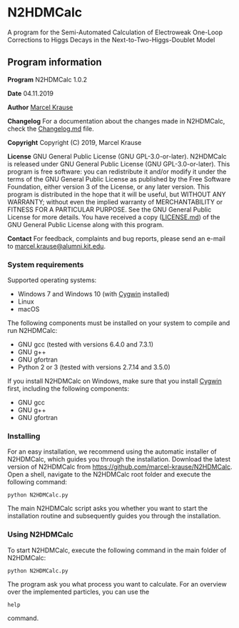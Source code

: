 # N2HDMCalc

A program for the Semi-Automated Calculation of Electroweak One-Loop Corrections to Higgs Decays in the Next-to-Two-Higgs-Doublet Model

## Program information

**Program** N2HDMCalc 1.0.2

**Date** 04.11.2019

**Author** [Marcel Krause](mailto:marcel.krause@alumni.kit.edu)

**Changelog** For a documentation about the changes made in N2HDMCalc, check the [Changelog.md](Changelog.md) file.

**Copyright** Copyright (C) 2019, Marcel Krause

**License** GNU General Public License (GNU GPL-3.0-or-later). N2HDMCalc is released under GNU General Public License (GNU GPL-3.0-or-later). This program is free software: you can redistribute it and/or modify it under the terms of the GNU General Public License as published by the Free Software Foundation, either version 3 of the License, or any later version. This program is distributed in the hope that it will be useful, but WITHOUT ANY WARRANTY; without even the implied warranty of MERCHANTABILITY or FITNESS FOR A PARTICULAR PURPOSE. See the GNU General Public License for more details. You have received a copy ([LICENSE.md](LICENSE.md)) of the GNU General Public License along with this program.

**Contact** For feedback, complaints and bug reports, please send an e-mail to <marcel.krause@alumni.kit.edu>.

### System requirements

Supported operating systems:
- Windows 7 and Windows 10 (with [Cygwin](https://www.cygwin.com/ "Cygwin") installed)
- Linux
- macOS

The following components must be installed on your system to compile and run N2HDMCalc:
- GNU gcc (tested with versions 6.4.0 and 7.3.1)
- GNU g++
- GNU gfortran
- Python 2 or 3 (tested with versions 2.7.14 and 3.5.0)

If you install N2HDMCalc on Windows, make sure that you install [Cygwin](https://www.cygwin.com/ "Cygwin") first, including the following components:
- GNU gcc
- GNU g++
- GNU gfortran

### Installing

For an easy installation, we recommend using the automatic installer of N2HDMCalc, which guides you through the installation. Download the latest version of N2HDMCalc from https://github.com/marcel-krause/N2HDMCalc. Open a shell, navigate to the N2HDMCalc root folder and execute the following command:
```
python N2HDMCalc.py
```
The main N2HDMCalc script asks you whether you want to start the installation routine and subsequently guides you through the installation.

### Using N2HDMCalc

To start N2HDMCalc, execute the following command in the main folder of N2HDMCalc:
```
python N2HDMCalc.py
```
The program ask you what process you want to calculate. For an overview over the implemented particles, you can use the
```
help
```
command. 